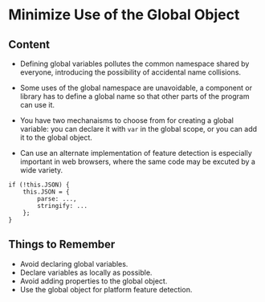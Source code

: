 # Minimize Use of the Global Object
## Content

* Defining global variables pollutes the common namespace shared by everyone, introducing the possibility of accidental name collisions.

* Some uses of the global namespace are unavoidable, a component or library has to define a global name so that other parts of the program can use it.

* You have two mechanaisms to choose from for creating a global variable: you can declare it with `var` in the global scope, or you can add it to the global object.

* Can use an alternate implementation of feature detection is especially important in web browsers, where the same code may be excuted by a wide variety.
```
if (!this.JSON) {
    this.JSON = {
        parse: ...,
        stringify: ...
    };
}
```

## Things to Remember
* Avoid declaring global variables.
* Declare variables as locally as possible.
* Avoid adding properties to the global object.
* Use the global object for platform feature detection.
